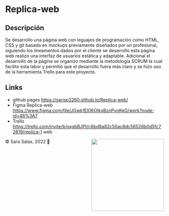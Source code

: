 # Replica-web

## Descripción
Se desarrollo una página web con leguajes de programación como HTML, CSS y git basado en mockups previamente diseñados por un profesional, siguiendo los lineamentos dados por el cliente se desarrollo esta página web realizo una interfaz de usuarios estática y adaptable. Adicional el desarrollo de la página se organizo mediante la metodología SCRUM la cual facilito esta labor y permitió que el desarrollo fuera más claro y se hizo uso de la herramienta Trello para este proyecto.

## Links
- github pages https://sarisp3260.github.io/Replica-web/
- Figma Replica-web https://www.figma.com/file/JGwk1EI06OtkxBznPyoKeG/work?node-id=48%3A7
- Trello https://trello.com/invite/b/oxgbBJPt/c6bd8a82c50ac8dc56526b0d5fc72819/replica-1
web

<img align='right' src="assets/github-contribution-grid-snake" width="230">

&copy; Sara Salas, 2022 :seedling:
